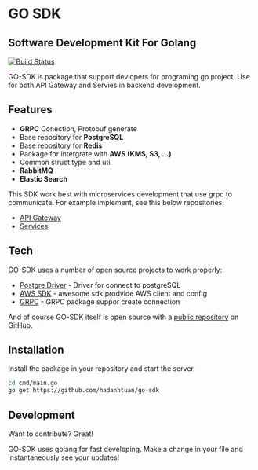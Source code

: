 # GO SDK
## Software Development Kit For Golang


[![Build Status](https://travis-ci.org/joemccann/dillinger.svg?branch=master)](https://travis-ci.org/joemccann/dillinger)

GO-SDK is package that support devlopers for programing go project,
Use for both API Gateway and Servies in backend development.

## Features

- **GRPC** Conection, Protobuf generate
- Base repository for **PostgreSQL**
- Base repository for **Redis**
- Package for intergrate with **AWS (KMS, S3, ...)**
- Common struct type and util
- **RabbitMQ** 
- **Elastic Search** 

This SDK work best with microservices development that use grpc to communicate.
For example implement, see this below repositories:
- [API Gateway](https://github.com/hadanhtuan/dorm-go-gateway)
- [Services](https://github.com/hadanhtuan/dorm-go-services)

## Tech

GO-SDK uses a number of open source projects to work properly:

- [Postgre Driver](gorm.io/driver/postgres) - Driver for connect to postgreSQL
- [AWS SDK](github.com/aws/aws-sdk-go-v2) - awesome sdk prodvide AWS client and config
- [GRPC](google.golang.org/grpc) - GRPC package suppor create connection

And of course GO-SDK itself is open source with a [public repository](https://github.com/hadanhtuan/go-sdk) on GitHub.

## Installation

Install the package in your repository and start the server.

```sh
cd cmd/main.go
go get https://github.com/hadanhtuan/go-sdk
```


## Development

Want to contribute? Great!

GO-SDK uses golang for fast developing.
Make a change in your file and instantaneously see your updates!
